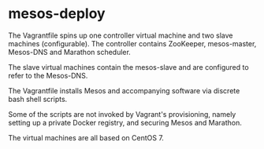 # mesos-deploy

The Vagrantfile spins up one controller virtual machine and two slave machines (configurable). The controller contains ZooKeeper, mesos-master, Mesos-DNS and Marathon scheduler.

The slave virtual machines contain the mesos-slave and are configured to refer to the Mesos-DNS.

The Vagrantfile installs Mesos and accompanying software via discrete bash shell scripts.

Some of the scripts are not invoked by Vagrant's provisioning, namely setting up a private Docker registry, and securing Mesos and Marathon.

The virtual machines are all based on CentOS 7.
